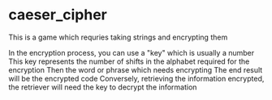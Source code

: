 # caeser_cipher


This is a game which requries taking strings and encrypting them

In the encryption process, you can use a "key" which is usually a number
This key represents the number of shifts in the alphabet required for the encryption
Then the word or phrase which needs encrypting
The end result will be the encrypted code
Conversely, retrieving the information encrypted, the retriever will need the key to decrypt the information